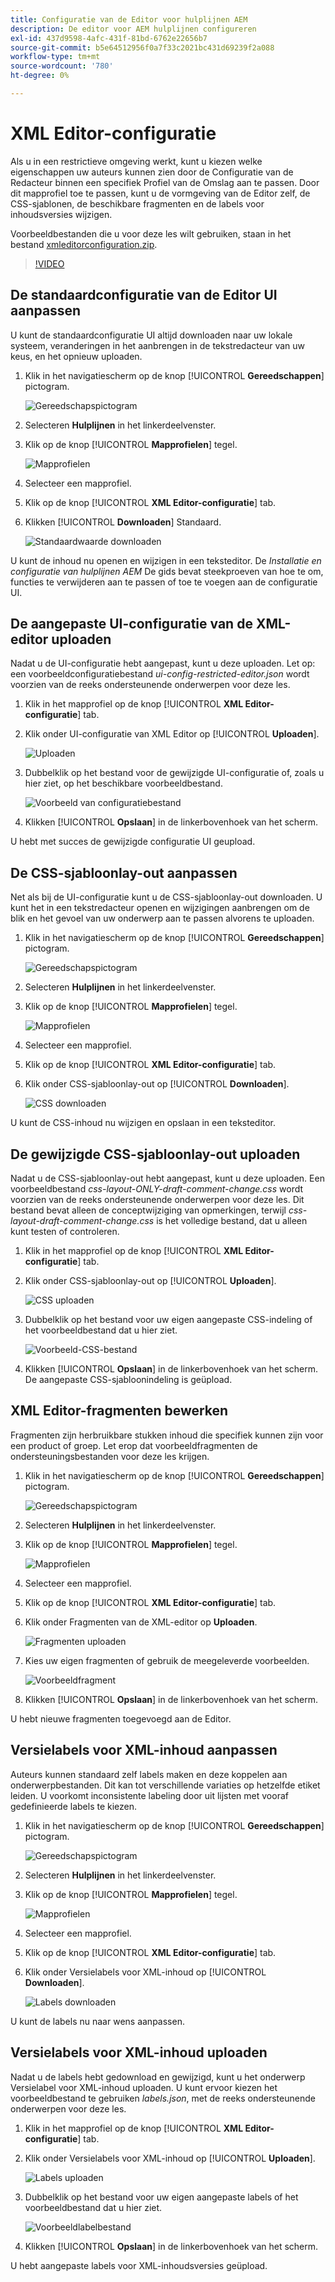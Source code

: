 ```yaml
---
title: Configuratie van de Editor voor hulplijnen AEM
description: De editor voor AEM hulplijnen configureren
exl-id: 437d9598-4afc-431f-81bd-6762e22656b7
source-git-commit: b5e64512956f0a7f33c2021bc431d69239f2a088
workflow-type: tm+mt
source-wordcount: '780'
ht-degree: 0%

---
```


# XML Editor-configuratie

Als u in een restrictieve omgeving werkt, kunt u kiezen welke eigenschappen uw auteurs kunnen zien door de Configuratie van de Redacteur binnen een specifiek Profiel van de Omslag aan te passen. Door dit mapprofiel toe te passen, kunt u de vormgeving van de Editor zelf, de CSS-sjablonen, de beschikbare fragmenten en de labels voor inhoudsversies wijzigen.

Voorbeeldbestanden die u voor deze les wilt gebruiken, staan in het bestand [xmleditorconfiguration.zip](assets/xmleditorconfiguration.zip).

>[!VIDEO](https://video.tv.adobe.com/v/342762)

## De standaardconfiguratie van de Editor UI aanpassen

U kunt de standaardconfiguratie UI altijd downloaden naar uw lokale systeem, veranderingen in het aanbrengen in de tekstredacteur van uw keus, en het opnieuw uploaden.

1. Klik in het navigatiescherm op de knop [!UICONTROL **Gereedschappen**] pictogram.

   ![Gereedschapspictogram](images/reuse/tools-icon.png)

2. Selecteren **Hulplijnen** in het linkerdeelvenster.

3. Klik op de knop [!UICONTROL **Mapprofielen**] tegel.

   ![Mapprofielen](images/reuse/folder-profiles-tile.png)

4. Selecteer een mapprofiel.

5. Klik op de knop [!UICONTROL **XML Editor-configuratie**] tab.

6. Klikken [!UICONTROL **Downloaden**] Standaard.

   ![Standaardwaarde downloaden](images/lesson-4/download-default.png)

U kunt de inhoud nu openen en wijzigen in een teksteditor. De _Installatie en configuratie van hulplijnen AEM_ De gids bevat steekproeven van hoe te om, functies te verwijderen aan te passen of toe te voegen aan de configuratie UI.

## De aangepaste UI-configuratie van de XML-editor uploaden

Nadat u de UI-configuratie hebt aangepast, kunt u deze uploaden. Let op: een voorbeeldconfiguratiebestand _ui-config-restricted-editor.json_ wordt voorzien van de reeks ondersteunende onderwerpen voor deze les.

1. Klik in het mapprofiel op de knop [!UICONTROL **XML Editor-configuratie**] tab.

2. Klik onder UI-configuratie van XML Editor op [!UICONTROL **Uploaden**].

   ![Uploaden](images/lesson-4/upload.png)

3. Dubbelklik op het bestand voor de gewijzigde UI-configuratie of, zoals u hier ziet, op het beschikbare voorbeeldbestand.

   ![Voorbeeld van configuratiebestand](images/lesson-4/sample-config-file.png)

4. Klikken [!UICONTROL **Opslaan**] in de linkerbovenhoek van het scherm.

U hebt met succes de gewijzigde configuratie UI geupload.

## De CSS-sjabloonlay-out aanpassen

Net als bij de UI-configuratie kunt u de CSS-sjabloonlay-out downloaden. U kunt het in een tekstredacteur openen en wijzigingen aanbrengen om de blik en het gevoel van uw onderwerp aan te passen alvorens te uploaden.

1. Klik in het navigatiescherm op de knop [!UICONTROL **Gereedschappen**] pictogram.

   ![Gereedschapspictogram](images/reuse/tools-icon.png)

2. Selecteren **Hulplijnen** in het linkerdeelvenster.

3. Klik op de knop [!UICONTROL **Mapprofielen**] tegel.

   ![Mapprofielen](images/reuse/folder-profiles-tile.png)

4. Selecteer een mapprofiel.

5. Klik op de knop [!UICONTROL **XML Editor-configuratie**] tab.

6. Klik onder CSS-sjabloonlay-out op [!UICONTROL **Downloaden**].

   ![CSS downloaden](images/lesson-4/download-css.png)

U kunt de CSS-inhoud nu wijzigen en opslaan in een teksteditor.

## De gewijzigde CSS-sjabloonlay-out uploaden

Nadat u de CSS-sjabloonlay-out hebt aangepast, kunt u deze uploaden. Een voorbeeldbestand _css-layout-ONLY-draft-comment-change.css_ wordt voorzien van de reeks ondersteunende onderwerpen voor deze les. Dit bestand bevat alleen de conceptwijziging van opmerkingen, terwijl _css-layout-draft-comment-change.css_ is het volledige bestand, dat u alleen kunt testen of controleren.

1. Klik in het mapprofiel op de knop [!UICONTROL **XML Editor-configuratie**] tab.

2. Klik onder CSS-sjabloonlay-out op [!UICONTROL **Uploaden**].

   ![CSS uploaden](images/lesson-4/upload-css.png)

3. Dubbelklik op het bestand voor uw eigen aangepaste CSS-indeling of het voorbeeldbestand dat u hier ziet.

   ![Voorbeeld-CSS-bestand](images/lesson-4/sample-css-file.png)

4. Klikken [!UICONTROL **Opslaan**] in de linkerbovenhoek van het scherm.
De aangepaste CSS-sjabloonindeling is geüpload.

## XML Editor-fragmenten bewerken

Fragmenten zijn herbruikbare stukken inhoud die specifiek kunnen zijn voor een product of groep. Let erop dat voorbeeldfragmenten de ondersteuningsbestanden voor deze les krijgen.

1. Klik in het navigatiescherm op de knop [!UICONTROL **Gereedschappen**] pictogram.

   ![Gereedschapspictogram](images/reuse/tools-icon.png)

2. Selecteren **Hulplijnen** in het linkerdeelvenster.

3. Klik op de knop [!UICONTROL **Mapprofielen**] tegel.

   ![Mapprofielen](images/reuse/folder-profiles-tile.png)

4. Selecteer een mapprofiel.

5. Klik op de knop [!UICONTROL **XML Editor-configuratie**] tab.

6. Klik onder Fragmenten van de XML-editor op **Uploaden**.

   ![Fragmenten uploaden](images/lesson-4/upload-snippets.png)

7. Kies uw eigen fragmenten of gebruik de meegeleverde voorbeelden.

   ![Voorbeeldfragment](images/lesson-4/sample-snippet.png)

8. Klikken [!UICONTROL **Opslaan**] in de linkerbovenhoek van het scherm.

U hebt nieuwe fragmenten toegevoegd aan de Editor.

## Versielabels voor XML-inhoud aanpassen

Auteurs kunnen standaard zelf labels maken en deze koppelen aan onderwerpbestanden. Dit kan tot verschillende variaties op hetzelfde etiket leiden. U voorkomt inconsistente labeling door uit lijsten met vooraf gedefinieerde labels te kiezen.

1. Klik in het navigatiescherm op de knop [!UICONTROL **Gereedschappen**] pictogram.

   ![Gereedschapspictogram](images/reuse/tools-icon.png)

2. Selecteren **Hulplijnen** in het linkerdeelvenster.

3. Klik op de knop [!UICONTROL **Mapprofielen**] tegel.

   ![Mapprofielen](images/reuse/folder-profiles-tile.png)

4. Selecteer een mapprofiel.

5. Klik op de knop [!UICONTROL **XML Editor-configuratie**] tab.

6. Klik onder Versielabels voor XML-inhoud op [!UICONTROL **Downloaden**].

   ![Labels downloaden](images/lesson-4/download-labels.png)

U kunt de labels nu naar wens aanpassen.

## Versielabels voor XML-inhoud uploaden

Nadat u de labels hebt gedownload en gewijzigd, kunt u het onderwerp Versielabel voor XML-inhoud uploaden. U kunt ervoor kiezen het voorbeeldbestand te gebruiken _labels.json_, met de reeks ondersteunende onderwerpen voor deze les.

1. Klik in het mapprofiel op de knop [!UICONTROL **XML Editor-configuratie**] tab.

2. Klik onder Versielabels voor XML-inhoud op [!UICONTROL **Uploaden**].

   ![Labels uploaden](images/lesson-4/upload-labels.png)

3. Dubbelklik op het bestand voor uw eigen aangepaste labels of het voorbeeldbestand dat u hier ziet.

   ![Voorbeeldlabelbestand](images/lesson-4/sample-labels-file.png)

4. Klikken [!UICONTROL **Opslaan**] in de linkerbovenhoek van het scherm.

U hebt aangepaste labels voor XML-inhoudsversies geüpload.
